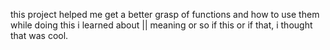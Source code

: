this project helped me get a better grasp of functions and how to use them while doing this i learned about || meaning or so if this or if that, i thought that was cool.